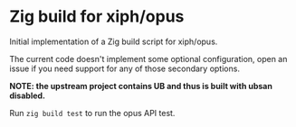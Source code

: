 # Zig build for xiph/opus

Initial implementation of a Zig build script for xiph/opus.

The current code doesn't implement some optional configuration, 
open an issue if you need support for any of those secondary options.

**NOTE: the upstream project contains UB and thus is built with ubsan disabled.**

Run `zig build test` to run the opus API test.

